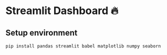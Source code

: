 # Streamlit Dashboard 🔥

## Setup environment
```bash
pip install pandas streamlit babel matplotlib numpy seaborn
